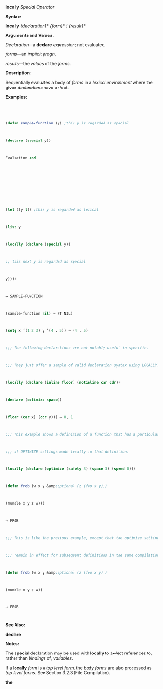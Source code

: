 **locally** *Special Operator* 



**Syntax:** 



**locally** *\{declaration\}*\* *\{form\}*\* *! \{result\}*\* 



**Arguments and Values:** 



*Declaration*—a **declare** *expression*; not evaluated. 



*forms*—an *implicit progn*. 



*results*—the *values* of the *forms*. 



**Description:** 



Sequentially evaluates a body of *forms* in a *lexical environment* where the given *declarations* have e↵ect. 



**Examples:**
```lisp
 



(defun sample-function (y) ;this y is regarded as special 



(declare (special y)) 



Evaluation and 



 



 



(let ((y t)) ;this y is regarded as lexical 



(list y 



(locally (declare (special y)) 



;; this next y is regarded as special 



y)))) 



→ SAMPLE-FUNCTION 



(sample-function nil) → (T NIL) 



(setq x ’(1 2 3) y ’(4 . 5)) → (4 . 5) 



;;; The following declarations are not notably useful in specific. 



;;; They just offer a sample of valid declaration syntax using LOCALLY. 



(locally (declare (inline floor) (notinline car cdr)) 



(declare (optimize space)) 



(floor (car x) (cdr y))) → 0, 1 



;;; This example shows a definition of a function that has a particular set 



;;; of OPTIMIZE settings made locally to that definition. 



(locally (declare (optimize (safety 3) (space 3) (speed 0))) 



(defun frob (w x y &amp;optional (z (foo x y))) 



(mumble x y z w))) 



→ FROB 



;;; This is like the previous example, except that the optimize settings 



;;; remain in effect for subsequent definitions in the same compilation unit. (declaim (optimize (safety 3) (space 3) (speed 0))) 



(defun frob (w x y &amp;optional (z (foo x y))) 



(mumble x y z w)) 



→ FROB 




```
**See Also:** 



**declare** 



**Notes:** 



The **special** declaration may be used with **locally** to a↵ect references to, rather than *bindings* of, *variables*. 



If a **locally** *form* is a *top level form*, the body *forms* are also processed as *top level forms*. See Section 3.2.3 (File Compilation). 







 



 



**the** 



